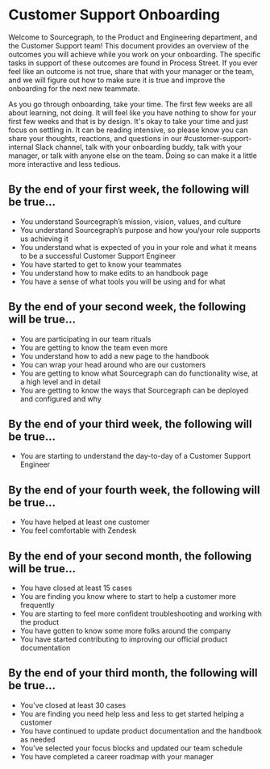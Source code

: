 # Customer Support Onboarding

Welcome to Sourcegraph, to the Product and Engineering department, and the Customer Support team! This document provides an overview of the outcomes you will achieve while you work on your onboarding. The specific tasks in support of these outcomes are found in Process Street. If you ever feel like an outcome is not true, share that with your manager or the team, and we will figure out how to make sure it is true and improve the onboarding for the next new teammate. 

As you go through onboarding, take your time. The first few weeks are all about learning, not doing. It will feel like you have nothing to show for your first few weeks and that is by design. It's okay to take your time and just focus on settling in. It can be reading intensive, so please know you can share your thoughts, reactions, and questions in our #customer-support-internal Slack channel, talk with your onboarding buddy, talk with your manager, or talk with anyone else on the team. Doing so can make it a little more interactive and less tedious.


## By the end of your first week, the following will be true...
* You understand Sourcegraph’s mission, vision, values, and culture
* You understand Sourcegraph’s purpose and how you/your role supports us achieving it
* You understand what is expected of you in your role and what it means to be a successful Customer Support Engineer
* You have started to get to know your teammates
* You understand how to make edits to an handbook page
* You have a sense of what tools you will be using and for what


## By the end of your second week, the following will be true...
* You are participating in our team rituals
* You are getting to know the team even more
* You understand how to add a new page to the handbook
* You can wrap your head around who are our customers
* You are getting to know what Sourcegraph can do functionality wise, at a high level and in detail
* You are getting to know the ways that Sourcegraph can be deployed and configured and why



## By the end of your third week, the following will be true...
* You are starting to understand the day-to-day of a Customer Support Engineer


## By the end of your fourth week, the following will be true...
* You have helped at least one customer
* You feel comfortable with Zendesk


## By the end of your second month, the following will be true...
* You have closed at least 15 cases
* You are finding you know where to start to help a customer more frequently
* You are starting to feel more confident troubleshooting and working with the product
* You have gotten to know some more folks around the company
* You have started contributing to improving our official product documentation


## By the end of your third month, the following will be true…
* You've closed at least 30 cases
* You are finding you need help less and less to get started helping a customer
* You have continued to update product documentation and the handbook as needed
* You’ve selected your focus blocks and updated our team schedule
* You have completed a career roadmap with your manager
